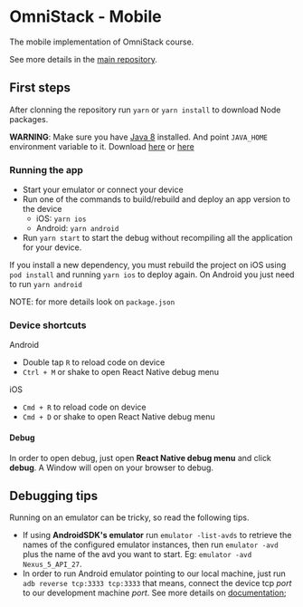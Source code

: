 # OmniStack - Mobile

The mobile implementation of OmniStack course.

See more details in the [main repository](https://github.com/adrianokerber/omnistack).

## First steps

After clonning the repository run `yarn` or `yarn install` to download Node packages.

**WARNING**: Make sure you have [Java 8](https://www.oracle.com/java/technologies/javase-jdk8-downloads.html) installed. And point `JAVA_HOME` environment variable to it. Download [here](https://www.oracle.com/java/technologies/javase-jdk8-downloads.html) or [here](https://jdk.java.net/java-se-ri/8-MR3)

### Running the app

- Start your emulator or connect your device
- Run one of the commands to build/rebuild and deploy an app version to the device
    - iOS: `yarn ios`
    - Android: `yarn android`
- Run `yarn start` to start the debug without recompiling all the application for your device.

If you install a new dependency, you must rebuild the project on iOS using `pod install` and running `yarn ios` to deploy again. On Android you just need to run `yarn android`

NOTE: for more details look on `package.json`

### Device shortcuts

Android

- Double tap `R` to reload code on device
- `Ctrl + M` or shake to open React Native debug menu

iOS

- `Cmd + R` to reload code on device
- `Cmd + D` or shake to open React Native debug menu

#### Debug

In order to open debug, just open **React Native debug menu** and click **debug**. A Window will open on your browser to debug.

## Debugging tips

Running on an emulator can be tricky, so read the following tips.

- If using **AndroidSDK's emulator** run `emulator -list-avds` to retrieve the names of the configured emulator instances, then run `emulator -avd` plus the name of the avd you want to start. Eg: `emulator -avd Nexus_5_API_27`.
- In order to run Android emulator pointing to our local machine, just run `adb reverse tcp:3333 tcp:3333` that means, connect the device tcp _port_ to our development machine _port_. See more details on [documentation](https://developer.android.com/studio/command-line/adb#forwardports);